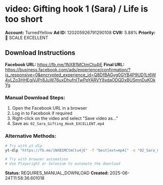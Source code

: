 # video: Gifting hook 1 (Sara) / Life is too short

**Account:** TurnedYellow
**Ad ID:** 120205926791290108
**CVR:** 5.88%
**Priority:** 🥈 SCALE EXCELLENT

## Download Instructions

**Facebook URL:** https://fb.me/1NXB1MCtmCtu4jE
**Final URL:** https://business.facebook.com/ads/experience/confirmation/?is_responsive=0&encrypted_experience_id=Q8DfBAGvg0GYB4P9UD1Lt6W4yLZo3HHEgjVJPr8JuW76uxDhufnITwPpYARVY8xdaODQDxBUSmnDuKOkYg

### Manual Download Steps:
1. Open the Facebook URL in a browser
2. Log in to Facebook if required
3. Right-click on the video and select "Save video as..."
4. Save as: `02_Sara_Gifting_Hook_EXCELLENT.mp4`

### Alternative Methods:
```bash
# Try with yt-dlp
yt-dlp "https://fb.me/1NXB1MCtmCtu4jE" -f "best[ext=mp4]" -o "02_Sara_Gifting_Hook_EXCELLENT.mp4"

# Try with browser automation
# Use Playwright or Selenium to automate the download
```

**Status:** REQUIRES_MANUAL_DOWNLOAD
**Created:** 2025-06-24T11:58:36.601018
